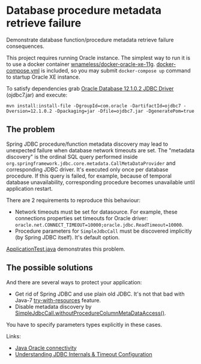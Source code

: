 # Database procedure metadata retrieve failure
Demonstrate database function/procedure metadata retrieve failure consequences.

This project requires running Oracle instance. The simplest way to run it is to use a docker container [wnameless/docker-oracle-xe-11g](https://github.com/wnameless/docker-oracle-xe-11g). [docker-compose.yml](docker-compose.yml) is included, so you may submit `docker-compose up` command to startup Oracle XE instance. 

To satisfy dependencies grab [Oracle Database 12.1.0.2 JDBC Driver](http://www.oracle.com/technetwork/database/features/jdbc/default-2280470.html) (ojdbc7.jar) and execute:

```
mvn install:install-file -DgroupId=com.oracle -DartifactId=ojdbc7 -Dversion=12.1.0.2 -Dpackaging=jar -Dfile=ojdbc7.jar -DgeneratePom=true
```

## The problem

Spring JDBC procedure/function metadata discovery may lead to unexpected failure when database network timeouts are set. The "metadata discovery" is the ordinal SQL query performed inside `org.springframework.jdbc.core.metadata.CallMetaDataProvider` and corresponding JDBC driver. It's executed only once per database procedure. If this query is failed, for example, because of temporal database unavailability, corresponding procedure becomes unavailable until application restart.
 
There are 2 requirements to reproduce this behaviour:

* Network timeouts must be set for datasource. For example, these connections properties set timeouts for Oracle driver: `oracle.net.CONNECT_TIMEOUT=10000;oracle.jdbc.ReadTimeout=10000`.
* Procedure parameters for `SimpleJdbcCall` must be discovered implicitly (by Spring JDBC itself). It's default option.

[ApplicationTest.java](/src/test/java/com/github/dddpaul/dbproc_metadata/ApplicationTest.java) demonstrates this problem. 

## The possible solutions
 
And there are several ways to protect your application:

* Get rid of Spring JDBC and use plain old JDBC. It's not that bad with Java-7 [try-with-resources](https://docs.oracle.com/javase/tutorial/essential/exceptions/tryResourceClose.html) feature.
* Disable metadata discovery by [SimpleJdbcCall.withoutProcedureColumnMetaDataAccess()](https://docs.spring.io/spring/docs/current/javadoc-api/org/springframework/jdbc/core/simple/SimpleJdbcCall.html#withoutProcedureColumnMetaDataAccess--).
  
You have to specify parameters types explicitly in these cases.   

Links:

* [Java Oracle connectivity](https://github.com/dddpaul/java-oracle-connectivity)
* [Understanding JDBC Internals & Timeout Configuration](http://www.cubrid.org/blog/dev-platform/understanding-jdbc-internals-and-timeout-configuration/)
